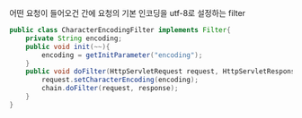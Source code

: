 어떤 요청이 들어오건 간에 요청의 기본 인코딩을 utf-8로 설정하는 filter
```java
public class CharacterEncodingFilter implements Filter{
	private String encoding;
	public void init(~~){
		encoding = getInitParameter("encoding");
	}
	public void doFilter(HttpServletRequest request, HttpServletResponse response){
		request.setCharacterEncoding(encoding);
		chain.doFilter(request, response);
	}
}
```
<!--stackedit_data:
eyJoaXN0b3J5IjpbLTEwODU1MTU5MDBdfQ==
-->